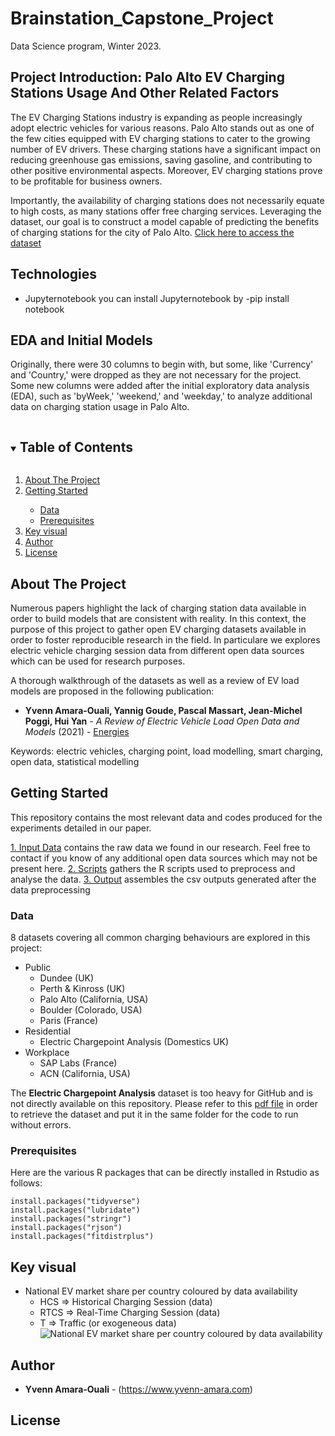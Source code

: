 # Brainstation_Capstone_Project
Data Science program, Winter 2023.  

## Project Introduction: Palo Alto EV Charging Stations Usage And Other Related Factors
The EV Charging Stations industry is expanding as people increasingly adopt electric vehicles for various reasons. Palo Alto stands out as one of the few cities equipped with EV charging stations to cater to the growing number of EV drivers. These charging stations have a significant impact on reducing greenhouse gas emissions, saving gasoline, and contributing to other positive environmental aspects. Moreover, EV charging stations prove to be profitable for business owners.

Importantly, the availability of charging stations does not necessarily equate to high costs, as many stations offer free charging services. Leveraging the dataset, our goal is to construct a model capable of predicting the benefits of charging stations for the city of Palo Alto.
<a href='https://www.kaggle.com/code/prasaddevh/eda-evchargingpaloaltoca'>Click here to access the dataset</a>

## Technologies
* Jupyternotebook
you can install Jupyternotebook by  -pip install notebook

## EDA and Initial Models
Originally, there were 30 columns to begin with, but some, like 'Currency' and 'Country,' were dropped as they are not necessary for the project. Some new columns were added after the initial exploratory data analysis (EDA), such as 'byWeek,' 'weekend,' and 'weekday,' to analyze additional data on charging station usage in Palo Alto.

<!-- TABLE OF CONTENTS -->
<details open="open">
  <summary><h2 style="display: inline-block">Table of Contents</h2></summary>
  <ol>
    <li><a href="#about-the-project">About The Project</a></li>
	<li><a href="#getting-started">Getting Started</a></li>
	<ul>
	<li><a href="#data">Data</a></li>
	<li><a href="#prerequisites">Prerequisites</a></li>
	</ul>
    <li><a href="#key-visual">Key visual</a></li>    
    <li><a href="#author">Author</a></li>
    <li><a href="#license">License</a></li>
  </ol>
</details>

## About The Project

Numerous papers highlight the lack of charging station data available in order to build models that are consistent with reality. 
In this context, the purpose of this project to gather open EV charging datasets available in order to foster reproducible research in the field.
In particulare we explores electric vehicle charging session data from different open data sources which can be used for research purposes. 

A thorough walkthrough of the datasets as well as a review of EV load models are proposed in the following publication:

* **Yvenn Amara-Ouali, Yannig Goude, Pascal Massart, Jean-Michel Poggi, Hui Yan** - *A Review of Electric Vehicle Load Open Data and Models* (2021) - [Energies](https://doi.org/10.3390/en14082233)

Keywords: electric vehicles, charging point, load modelling, smart charging, open data, statistical modelling

## Getting Started

This repository contains the most relevant data and codes produced for the experiments detailed in our paper. 

[1. Input Data](./1.%20Input%20Data) contains the raw data we found in our research. Feel free to contact if you know of any additional open data sources which may not be present here.
[2. Scripts](./2.%20Scripts) gathers the R scripts used to preprocess and analyse the data.
[3. Output](./3.%20Output) assembles the csv outputs generated after the data preprocessing


### Data

8 datasets covering all common charging behaviours are explored in this project:
* Public
	* Dundee (UK)
	* Perth & Kinross (UK)
	* Palo Alto (California, USA)
	* Boulder (Colorado, USA)
	* Paris (France)
* Residential
	* Electric Chargepoint Analysis (Domestics UK)
* Workplace
	* SAP Labs (France)
	* ACN (California, USA)
	
The **Electric Chargepoint Analysis** dataset is too heavy for GitHub and is not directly available on this repository. 
Please refer to this [pdf file](./1.%20Input%20Data/6.%20Chargepoint%20Analysis) in order to retrieve the dataset and put it in the same folder for the code to run without errors. 

### Prerequisites

Here are the various R packages that can be directly installed in Rstudio as follows:

```
install.packages("tidyverse")
install.packages("lubridate")
install.packages("stringr")
install.packages("rjson")
install.packages("fitdistrplus")
````

## Key visual

- National EV market share per country coloured by data availability
	- HCS => Historical Charging Session (data)
	- RTCS => Real-Time Charging Session (data)
	- T => Traffic (or exogeneous data)
![National EV market share per country coloured by data availability](market.png)

## Author
* **Yvenn Amara-Ouali** - (https://www.yvenn-amara.com)

## License
